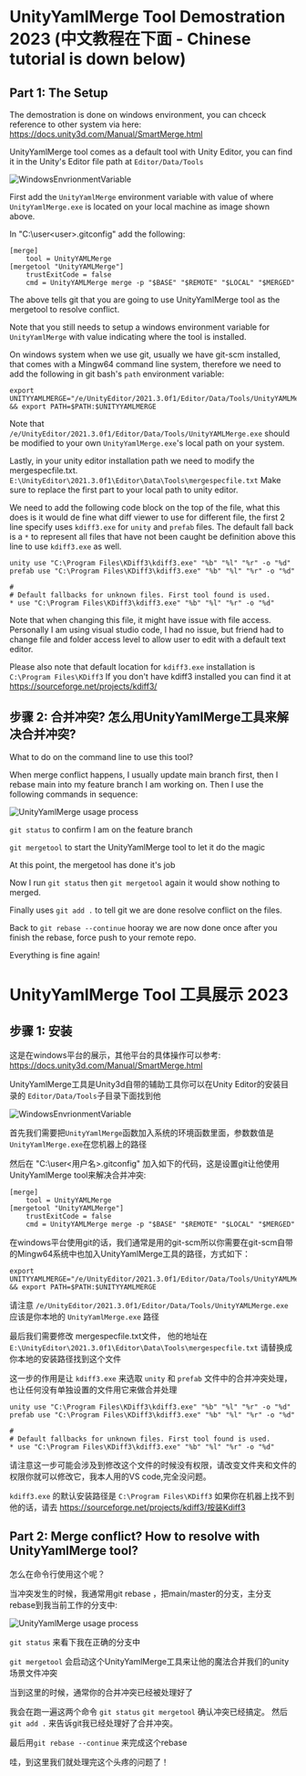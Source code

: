 # UnityYamlMerge Tool Demostration 2023 (中文教程在下面 - Chinese tutorial is down below)

## Part 1: The Setup
The demostration is done on windows environment, you can chceck reference to other system via here: https://docs.unity3d.com/Manual/SmartMerge.html

UnityYamlMerge tool comes as a default tool with Unity Editor, you can find it in the Unity's Editor file path at `Editor/Data/Tools`

![WindowsEnvrionmentVariable](UnityYamlMergeDemo.png)

First add the `UnityYamlMerge` environment variable with value of where `UnityYamlMerge.exe` is located on your local machine as image shown above.

In "C:\user\<user>\.gitconfig" add the following:

```
[merge]
    tool = UnityYAMLMerge
[mergetool "UnityYAMLMerge"]
    trustExitCode = false
    cmd = UnityYAMLMerge merge -p "$BASE" "$REMOTE" "$LOCAL" "$MERGED"
```

The above tells git that you are going to use UnityYamlMerge tool as the mergetool to resolve conflict.

Note that you still needs to setup a windows environment variable for `UnityYamlMerge` with value indicating where the tool is installed.

On windows system when we use git, usually we have git-scm installed, that comes with a Mingw64 command line system, therefore we need to add the following in git bash's `path` environment variable:
```
export UNITYYAMLMERGE="/e/UnityEditor/2021.3.0f1/Editor/Data/Tools/UnityYAMLMerge.exe" && export PATH=$PATH:$UNITYYAMLMERGE
```
Note that `/e/UnityEditor/2021.3.0f1/Editor/Data/Tools/UnityYAMLMerge.exe` should be modified to your own `UnityYamlMerge.exe`'s local path on your system.

Lastly, in your unity editor installation path we need to modify the mergespecfile.txt. `E:\UnityEditor\2021.3.0f1\Editor\Data\Tools\mergespecfile.txt` Make sure to replace the first part to your local path to unity editor.

We need to add the following code block on the top of the file, what this does is it would de fine what diff viewer to use for different file, the first 2 line specify uses `kdiff3.exe`  for `unity` and `prefab` files.  The default fall back is a `*` to represent all files that have not been caught be definition above this line to use `kdiff3.exe` as well.

```
unity use "C:\Program Files\KDiff3\kdiff3.exe" "%b" "%l" "%r" -o "%d"
prefab use "C:\Program Files\KDiff3\kdiff3.exe" "%b" "%l" "%r" -o "%d"

#
# Default fallbacks for unknown files. First tool found is used.
* use "C:\Program Files\KDiff3\kdiff3.exe" "%b" "%l" "%r" -o "%d"
```

Note that when changing this file, it might have issue with file access.  Personally I am using visual studio code, I had no issue, but friend had to change file and folder access level to allow user to edit with a default text editor.

Please also note that default location for `kdiff3.exe` installation is `C:\Program Files\KDiff3`
If you don't have kdiff3 installed you can find it at https://sourceforge.net/projects/kdiff3/

## 步骤 2: 合并冲突? 怎么用UnityYamlMerge工具来解决合并冲突?

What to do on the command line to use this tool?

When merge conflict happens, I usually update main branch first, then I rebase main into my feature branch I am working on. Then I use the following commands in sequence:

![UnityYamlMerge usage process](mergetoolProcess.png)

`git status` to confirm I am on the feature branch

`git mergetool` to start the UnityYamlMerge tool to let it do the magic

At this point, the mergetool has done it's job

Now I run `git status` then `git mergetool` again it would show nothing to merged.

Finally uses `git add .` to tell git we are done resolve  conflict on the files.

Back to `git rebase --continue` hooray we are now done once after you finish the rebase, force push to your remote repo.

Everything is fine again!


# UnityYamlMerge Tool 工具展示 2023

## 步骤 1: 安装
这是在windows平台的展示，其他平台的具体操作可以参考: https://docs.unity3d.com/Manual/SmartMerge.html


UnityYamlMerge工具是Unity3d自带的辅助工具你可以在Unity Editor的安装目录的 `Editor/Data/Tools`子目录下面找到他

![WindowsEnvrionmentVariable](UnityYamlMergeDemo.png)

首先我们需要把`UnityYamlMerge`函数加入系统的环境函数里面，参数数值是`UnityYamlMerge.exe`在您机器上的路径

然后在 "C:\user\<用户名>\.gitconfig" 加入如下的代码，这是设置git让他使用UnityYamlMerge tool来解决合并冲突:

```
[merge]
    tool = UnityYAMLMerge
[mergetool "UnityYAMLMerge"]
    trustExitCode = false
    cmd = UnityYAMLMerge merge -p "$BASE" "$REMOTE" "$LOCAL" "$MERGED"
```

在windows平台使用git的话，我们通常是用的git-scm所以你需要在git-scm自带的Mingw64系统中也加入UnityYamlMerge工具的路径，方式如下：
```
export UNITYYAMLMERGE="/e/UnityEditor/2021.3.0f1/Editor/Data/Tools/UnityYAMLMerge.exe" && export PATH=$PATH:$UNITYYAMLMERGE
```

请注意 `/e/UnityEditor/2021.3.0f1/Editor/Data/Tools/UnityYAMLMerge.exe` 应该是你本地的 `UnityYamlMerge.exe` 路径

最后我们需要修改 mergespecfile.txt文件， 他的地址在`E:\UnityEditor\2021.3.0f1\Editor\Data\Tools\mergespecfile.txt` 请替换成你本地的安装路径找到这个文件

这一步的作用是让 `kdiff3.exe`  来选取 `unity` 和 `prefab` 文件中的合并冲突处理，也让任何没有单独设置的文件用它来做合并处理

```
unity use "C:\Program Files\KDiff3\kdiff3.exe" "%b" "%l" "%r" -o "%d"
prefab use "C:\Program Files\KDiff3\kdiff3.exe" "%b" "%l" "%r" -o "%d"

#
# Default fallbacks for unknown files. First tool found is used.
* use "C:\Program Files\KDiff3\kdiff3.exe" "%b" "%l" "%r" -o "%d"
```

请注意这一步可能会涉及到修改这个文件的时候没有权限，请改变文件夹和文件的权限你就可以修改它，我本人用的VS code,完全没问题。

 `kdiff3.exe` 的默认安装路径是 `C:\Program Files\KDiff3`
如果你在机器上找不到他的话，请去 https://sourceforge.net/projects/kdiff3/按装Kdiff3

## Part 2: Merge conflict? How to resolve with UnityYamlMerge tool?

怎么在命令行使用这个呢？

当冲突发生的时候，我通常用git rebase ，把main/master的分支，主分支rebase到我当前工作的分支中:

![UnityYamlMerge usage process](mergetoolProcess.png)

`git status` 来看下我在正确的分支中

`git mergetool` 会启动这个UnityYamlMerge工具来让他的魔法合并我们的unity场景文件冲突

当到这里的时候，通常你的合并冲突已经被处理好了

我会在跑一遍这两个命令 `git status`  `git mergetool` 确认冲突已经搞定。
然后`git add .` 来告诉git我已经处理好了合并冲突。

最后用`git rebase --continue` 来完成这个rebase

哇，到这里我们就处理完这个头疼的问题了！
